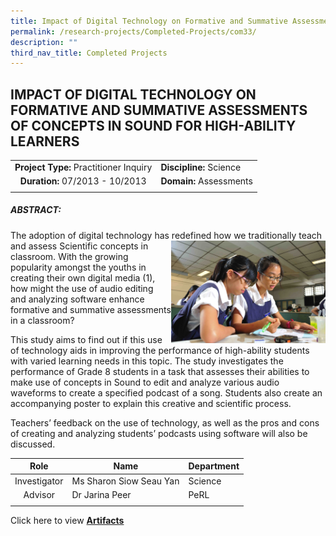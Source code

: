 ```yaml
---
title: Impact of Digital Technology on Formative and Summative Assessments of concepts
permalink: /research-projects/Completed-Projects/com33/
description: ""
third_nav_title: Completed Projects
---
```

## IMPACT OF DIGITAL TECHNOLOGY ON FORMATIVE AND SUMMATIVE ASSESSMENTS OF CONCEPTS IN SOUND FOR HIGH-ABILITY LEARNERS

|   |   |
|:-:|---|
| **Project Type:** Practitioner Inquiry  | **Discipline:** Science  |
| **Duration:** 07/2013 - 10/2013  | **Domain:** Assessments  |
|   |   |

##### ABSTRACT:

The adoption of digital technology has redefined how we traditionally teach and assess Scientific concepts in
<img src="/images/Sharon_soundPT.jpg" style="width:49%" align=right>
classroom. With the growing popularity amongst the youths in creating their own digital media (1), how might the use of audio editing and analyzing software enhance formative and summative assessments in a classroom?

This study aims to find out if this use of technology aids in improving the performance of high-ability students with varied learning needs in this topic. The study investigates the performance of Grade 8 students in a task that assesses their abilities to make use of concepts in Sound to edit and analyze various audio waveforms to create a specified podcast of a song. Students also create an accompanying poster to explain this creative and scientific process.  

Teachers’ feedback on the use of technology, as well as the pros and cons of creating and analyzing students’ podcasts using software will also be discussed.

| Role  | Name  | Department  |
|:-:|---|---|
| Investigator  | Ms Sharon Siow Seau Yan  |  Science |
| Advisor  | Dr Jarina Peer  | PeRL  |
|   |   |   |

Click here to view **[Artifacts](https://inet.rgs.edu.sg/staff/PeRL/RC/Web/Shared%20Documents/Forms/AllItems.aspx?RootFolder=%2Fstaff%2FPeRL%2FRC%2FWeb%2FShared%20Documents%2F2013%5FSharonSiow%5FImpact%20of%20Digital%20Technology%20on%20FA%20and%20SA%20in%20Sound&FolderCTID=0x01200031712F504D8D504CA3B282CB29566D72&View=%7B47BC0F48%2D6ED4%2D454D%2D932E%2D260891C384CC%7D)**